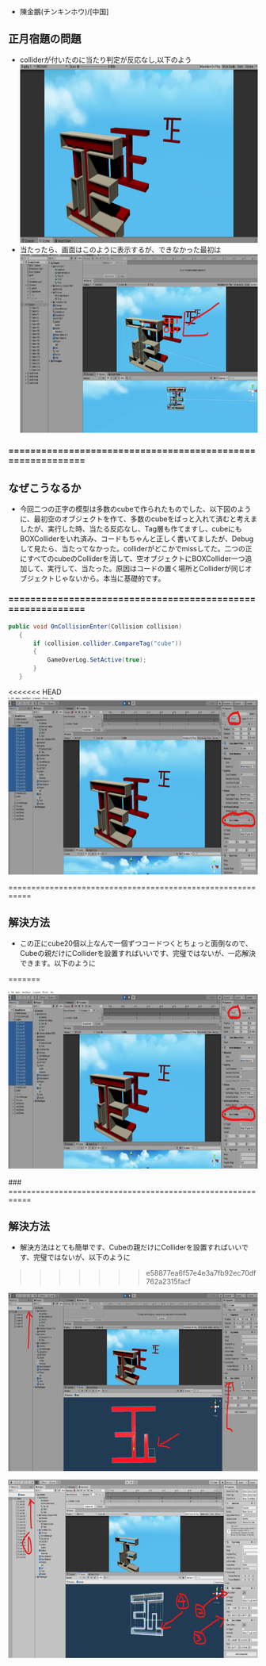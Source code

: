
- 陳金鵬(チンキンホウ)/[中国]

## 正月宿題の問題

- colliderが付いたのに当たり判定が反応なし,以下のよう
[<img src="images/sei-1.png" alt="" style="height: 360px">]()
- 当たったら、画面はこのように表示するが、できなかった最初は
[<img src="images/sei-6.png" alt="" style="height: 360px">]()

### ===========================================================

## なぜこうなるか

- 今回二つの正字の模型は多数のcubeで作られたものでした、以下図のように、最初空のオブジェクトを作て、多数のcubeをぱっと入れて済むと考えましたが、実行した時、当たる反応なし、Tag層も作てますし、cubeにもBOXColliderをいれ済み、コードもちゃんと正しく書いてましたが、Debugして見たら、当たってなかった。colliderがどこかでmissしてた。二つの正にすべてのcubeのColliderを消して、空オブジェクトにBOXCollider一つ追加して、実行して、当たった。原因はコードの置く場所とColliderが同じオブジェクトじゃないから。本当に基礎的です。
### ===========================================================
```cs
public void OnCollisionEnter(Collision collision)
   {
       if (collision.collider.CompareTag("cube"))
       {
           GameOverLog.SetActive(true);
       }
   }
```
<<<<<<< HEAD
   [<img src="images/sei-2.png" alt="" style="height: 360px">]()

===========================================================

## 解決方法

- この正にcube20個以上なんで一個ずつコードつくとちょっと面倒なので、Cubeの親だけにColliderを設置すればいいです、完璧ではないが、一応解決できます。以下のように

=======

   [<img src="images/sei-2.png" alt="" style="height: 360px">]()


###　===========================================================

## 解決方法

-  解決方法はとても簡単です、Cubeの親だけにColliderを設置すればいいです、完璧ではないが、以下のように
>>>>>>> e58877ea6f57e4e3a7fb92ec70df762a2315facf

[<img src="images/sei-4.png" alt="" style="height: 360px">]()

[<img src="images/sei-5.png" alt="" style="height: 360px">]()
